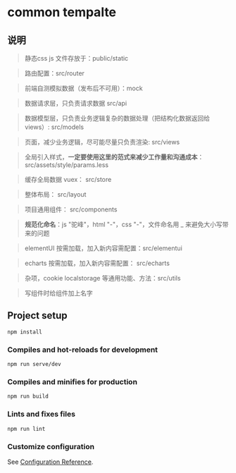 # common tempalte

## 说明

> 静态css js 文件存放于：public/static

> 路由配置：src/router

> 前端自测模拟数据（发布后不可用）：mock 

> 数据请求层，只负责请求数据 src/api

> 数据模型层，只负责业务逻辑复杂的数据处理（把结构化数据返回给 views）: src/models

> 页面，减少业务逻辑，尽可能尽量只负责渲染: src/views

> 全局引入样式，**一定要使用这里的范式来减少工作量和沟通成本**：src/assets/style/params.less

> 缓存全局数据 vuex： src/store

> 整体布局： src/layout

> 项目通用组件： src/components

> **规范化命名**：js "驼峰"，html "-"，css "-"，文件命名用 _ 来避免大小写带来的问题

> elementUI 按需加载，加入新内容需配置：src/elementui 

> echarts 按需加载，加入新内容需配置： src/echarts

> 杂项，cookie localstorage 等通用功能、方法：src/utils

> 写组件时给组件加上名字

## Project setup
```
npm install
```

### Compiles and hot-reloads for development
```
npm run serve/dev
```

### Compiles and minifies for production
```
npm run build
```

### Lints and fixes files
```
npm run lint
```

### Customize configuration
See [Configuration Reference](https://cli.vuejs.org/config/).


